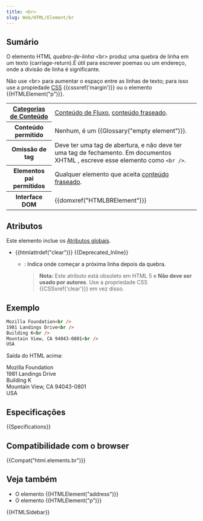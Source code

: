 ```yaml
---
title: <br>
slug: Web/HTML/Element/br
---
```


## Sumário

O elemento HTML _quebra-de-linha_ \<br> produz uma quebra de linha em um texto (carriage-return).É útil para escrever poemas ou um endereço, onde a divisão de linha é significante.

Não use \<br> para aumentar o espaço entre as linhas de texto; para isso use a propiedade [CSS](/pt-BR/docs/CSS) {{cssxref('margin')}} ou o elemento {{HTMLElement("p")}}.

<table class="properties">
  <tbody>
    <tr>
      <th scope="row">
        <a
          href="/pt-BR/docs/HTML/Content_categories"
          >Categorias de Conteúdo</a
        >
      </th>
      <td>
        <a
          href="/pt-BR/docs/HTML/Content_categories#Flow_content"
          >Conteúdo de Fluxo</a
        >,
        <a
          href="/pt-BR/docs/HTML/Content_categories#Phrasing_content"
          >conteúdo fraseado</a
        >.
      </td>
    </tr>
    <tr>
      <th scope="row">Conteúdo permitido</th>
      <td>Nenhum, é um {{Glossary("empty element")}}.</td>
    </tr>
    <tr>
      <th scope="row">Omissão de tag</th>
      <td>
        Deve ter uma tag de abertura, e não deve ter uma tag de fechamento. Em
        documentos XHTML , escreve esse elemento como <code>&#x3C;br /></code>.
      </td>
    </tr>
    <tr>
      <th scope="row">Elementos pai permitidos</th>
      <td>
        Qualquer elemento que aceita
        <a
          href="/pt-BR/docs/HTML/Content_categories#Phrasing_content"
          >conteúdo fraseado</a
        >.
      </td>
    </tr>
    <tr>
      <th scope="row">Interface DOM</th>
      <td>{{domxref("HTMLBRElement")}}</td>
    </tr>
  </tbody>
</table>

## Atributos

Este elemento inclue os [Atributos globais](/pt-BR/docs/HTML/Global_attributes).

- {{htmlattrdef("clear")}} {{Deprecated_Inline}}

  - : Indica onde começar a próxima linha depois da quebra.

    > **Nota:** Este atributo está obsoleto em HTML 5 e **Não deve ser usado por autores**. Use a propriedade CSS {{CSSxref('clear')}} em vez disso.

## Exemplo

```html
Mozilla Foundation<br />
1981 Landings Drive<br />
Building K<br />
Mountain View, CA 94043-0801<br />
USA
```

Saída do HTML acima:

Mozilla Foundation<br>
1981 Landings Drive<br>
Building K<br>
Mountain View, CA 94043-0801<br>
USA

## Especificações

{{Specifications}}

## Compatibilidade com o browser

{{Compat("html.elements.br")}}

## Veja também

- O elemento {{HTMLElement("address")}}
- O elemento {{HTMLElement("p")}}

{{HTMLSidebar}}
